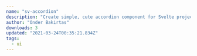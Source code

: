 ```yaml
---
name: "sv-accordion"
description: "Create simple, cute accordion component for Svelte projects."
author: "Onder Bakirtas"
downloads: 3
updated: "2021-03-24T00:35:21.834Z"
tags: 
  - ui
---
```

